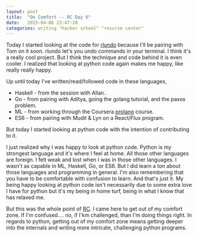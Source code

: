 ```yaml
---
layout: post
title:  "On Comfort -- RC Day 6"
date:   2015-04-06 23:47:20
categories: writing "hacker school" "recurse center"
---
```


Today I started looking at the code for [rlundo](https://github.com/thomasballinger/rlundo) because I'll be pairing with Tom on it soon. rlundo let's you undo commands in your terminal. I think it's a really cool project. But I think the technique and code behind it is even cooler. I realized that looking at python code again makes me happy, like really really happy.

Up until today I've written/read/followed code in these languages,

* Haskell - from the session with Allan.
* Go - from pairing with Aditya, going the golang tutorial, and the paxos problem.
* ML - from working through the Coursera [prolang](coursera.org/course/proglang) course.
* ES6 - from pairing with Mudit & Lyn on a React/Flux program.

But today I started looking at python code with the intention of contributing to it.

I just realized why I was happy to look at python code. Python is my strongest language and it's where I feel at home. All those other languages are foreign. I felt weak and lost when I was in those other languages. I wasn't as capable in ML, Haskell, Go, or ES6. But I did learn a ton about those languages and programming in general. I'm also remembering that you have to be comfortable with confusion to learn. And that's just it. My being happy looking at python code isn't necessarily due to some extra love I have for python but it's my being in home turf, being in what I know that has relaxed me.

But this was the whole point of [RC](https://www.recurse.com/). I came here to get out of my comfort zone. If I'm confused.... no, if I'km challenged, than I'm doing things right. In regards to python, getting out of my comfort zone means getting deeper into the internals and writing more intricate, challenging python programs.
